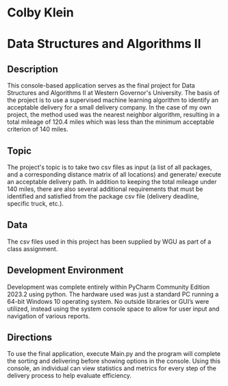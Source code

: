 # Colby Klein

<h1> Data Structures and Algorithms II </h1>

<h2> Description </h2>
<p>
    This console-based application serves as the final project for Data Structures and Algorithms II at Western Governor's University.
    The basis of the project is to use a supervised machine learning algorithm to identify an acceptable delivery for a small delivery company.
    In the case of my own project, the method used was the nearest neighbor algorithm, resulting in a total mileage of 120.4 miles which was less than the minimum acceptable criterion of 140 miles.
    
    
</p>

<h2> Topic </h2>
<p>
    The project's topic is to take two csv files as input (a list of all packages, and a corresponding distance matrix of all locations) and generate/ execute an acceptable delivery path.
    In addition to keeping the total mileage under 140 miles, there are also several additional requirements that must be identified and satisfied from the package csv file (delivery deadline, specific truck, etc.).
</p>

<h2> Data </h2>
<p>
    The csv files used in this project has been supplied by WGU as part of a class assignment.
</p>

<h2> Development Environment </h2>
<p>
    Development was complete entirely within PyCharm Community Edition 2023.2 using python. The hardware used was just a standard PC running a 64-bit Windows 10 operating system. 
    No outside libraries or GUI’s were utilized, instead using the system console space to allow for user input and navigation of various reports.
</p>

<h2> Directions </h2>
<p>
    To use the final application, execute Main.py and the program will complete the sorting and delivering before showing options in the console.
    Using this console, an individual can view statistics and metrics for every step of the delivery process to help evaluate efficiency.
</p>
